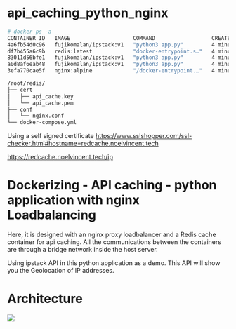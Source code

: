 # api_caching_python_nginx

```sh
# docker ps -a
CONTAINER ID   IMAGE                    COMMAND                  CREATED         STATUS         PORTS                                           NAMES
4a6fb54d0c96   fujikomalan/ipstack:v1   "python3 app.py"         4 minutes ago   Up 4 minutes                                                   ipstack2
df7b455a6c9b   redis:latest             "docker-entrypoint.s…"   4 minutes ago   Up 4 minutes   6379/tcp                                        redis
83011d56bfe1   fujikomalan/ipstack:v1   "python3 app.py"         4 minutes ago   Up 4 minutes                                                   ipstack1
a0d8af6eab48   fujikomalan/ipstack:v1   "python3 app.py"         4 minutes ago   Up 4 minutes                                                   ipstack3
3efa770cae5f   nginx:alpine             "/docker-entrypoint.…"   4 minutes ago   Up 4 minutes   80/tcp, 0.0.0.0:443->443/tcp, :::443->443/tcp   LB
```

```sh
/root/redis/
├── cert
│   ├── api_cache.key
│   └── api_cache.pem
├── conf
│   └── nginx.conf
└── docker-compose.yml
```

Using a self signed certificate
https://www.sslshopper.com/ssl-checker.html#hostname=redcache.noelvincent.tech

https://redcache.noelvincent.tech/ip


# Dockerizing - API caching - python application with nginx Loadbalancing
Here, it is designed with an nginx proxy loadbalancer and a Redis cache container for api caching. All the communications between the containers are through a bridge network inside the host server.

Using ipstack API in this python application as a demo. This API will show you the Geolocation of IP addresses.

# Architecture
![](https://i.ibb.co/VYp8s1H/1.jpg)
